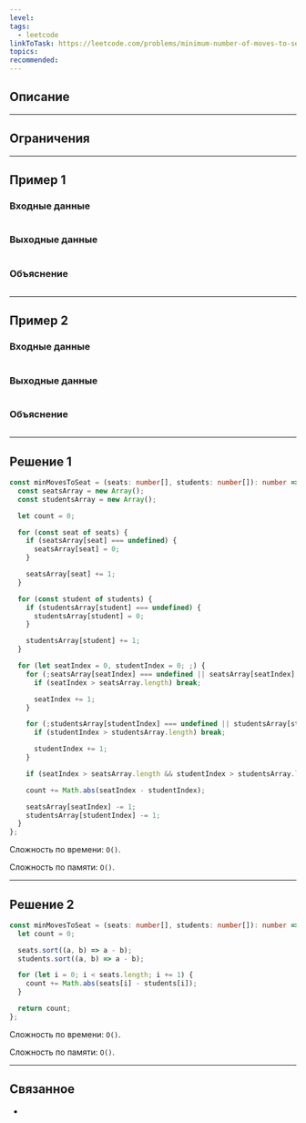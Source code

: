 ```yaml
---
level: 
tags:
  - leetcode
linkToTask: https://leetcode.com/problems/minimum-number-of-moves-to-seat-everyone/description/
topics: 
recommended:
---
```

## Описание

---
## Ограничения

---
## Пример 1

### Входные данные

```

```
### Выходные данные

```

```
### Объяснение

```

```

---
## Пример 2

### Входные данные

```

```
### Выходные данные

```

```
### Объяснение

```

```

---
## Решение 1

```typescript
const minMovesToSeat = (seats: number[], students: number[]): number => {
  const seatsArray = new Array();
  const studentsArray = new Array();

  let count = 0;

  for (const seat of seats) {
    if (seatsArray[seat] === undefined) {
      seatsArray[seat] = 0;
    }

    seatsArray[seat] += 1;
  }

  for (const student of students) {
    if (studentsArray[student] === undefined) {
      studentsArray[student] = 0;
    }

    studentsArray[student] += 1;
  }

  for (let seatIndex = 0, studentIndex = 0; ;) {
    for (;seatsArray[seatIndex] === undefined || seatsArray[seatIndex] === 0;) {
      if (seatIndex > seatsArray.length) break;

      seatIndex += 1;
    }

    for (;studentsArray[studentIndex] === undefined || studentsArray[studentIndex] === 0;) {
      if (studentIndex > studentsArray.length) break;

      studentIndex += 1;
    }

    if (seatIndex > seatsArray.length && studentIndex > studentsArray.length) return count;

    count += Math.abs(seatIndex - studentIndex);

    seatsArray[seatIndex] -= 1;
    studentsArray[studentIndex] -= 1;
  }
};
```

Сложность по времени: `O()`.

Сложность по памяти: `O()`.

---
## Решение 2

```typescript
const minMovesToSeat = (seats: number[], students: number[]): number => {
  let count = 0;

  seats.sort((a, b) => a - b);
  students.sort((a, b) => a - b);

  for (let i = 0; i < seats.length; i += 1) {
    count += Math.abs(seats[i] - students[i]);
  }

  return count;
};
```

Сложность по времени: `O()`.

Сложность по памяти: `O()`.

---
## Связанное

- 